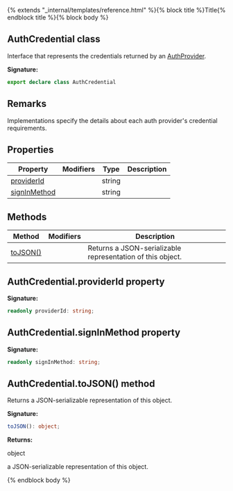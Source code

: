{% extends "_internal/templates/reference.html" %}{% block title %}Title{% endblock title %}{% block body %}
## AuthCredential class

Interface that represents the credentials returned by an [AuthProvider](./auth-types.authprovider.md#authprovider_interface)<!-- -->.

<b>Signature:</b>

```typescript
export declare class AuthCredential 
```

## Remarks

Implementations specify the details about each auth provider's credential requirements.

## Properties

|  Property | Modifiers | Type | Description |
|  --- | --- | --- | --- |
|  [providerId](./auth.authcredential.md#authcredentialproviderid_property) |  | string |  |
|  [signInMethod](./auth.authcredential.md#authcredentialsigninmethod_property) |  | string |  |

## Methods

|  Method | Modifiers | Description |
|  --- | --- | --- |
|  [toJSON()](./auth.authcredential.md#authcredentialtojson_method) |  | Returns a JSON-serializable representation of this object. |

## AuthCredential.providerId property

<b>Signature:</b>

```typescript
readonly providerId: string;
```

## AuthCredential.signInMethod property

<b>Signature:</b>

```typescript
readonly signInMethod: string;
```

## AuthCredential.toJSON() method

Returns a JSON-serializable representation of this object.

<b>Signature:</b>

```typescript
toJSON(): object;
```
<b>Returns:</b>

object

a JSON-serializable representation of this object.

{% endblock body %}
